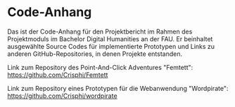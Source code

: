 # Code-Anhang

Das ist der Code-Anhang für den Projektbericht im Rahmen des Projektmoduls im Bachelor Digital Humanities an der FAU.
Er beinhaltet ausgewählte Source Codes für implementierte Prototypen und Links zu anderen GitHub-Repositories, in denen Projekte entstanden.

Link zum Repository des Point-And-Click Adventures "Femtett": 
https://github.com/Crisphi/Femtett

Link zum Repository eines Prototypen für die Webanwendung "Wordpirate": 
https://github.com/Crisphi/wordpirate

